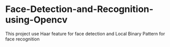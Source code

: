 # Face-Detection-and-Recognition-using-Opencv
This project use Haar feature for face detection and Local Binary Pattern for face recognition
